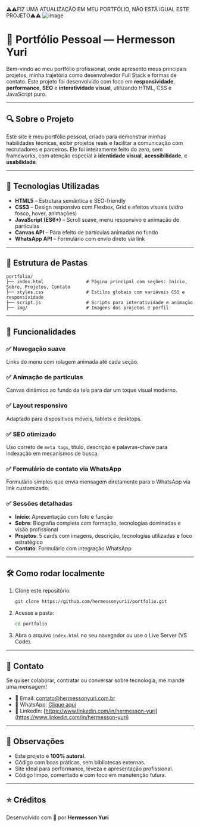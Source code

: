 ⚠️⚠️FIZ UMA ATUALIZAÇÃO EM MEU PORTFÓLIO, NÃO ESTÁ IGUAL ESTE PROJETO⚠️⚠️
![image](https://github.com/user-attachments/assets/e1db4ebf-21f5-4f95-a718-e900137ecb73)

# 💼 Portfólio Pessoal — Hermesson Yuri

Bem-vindo ao meu portfólio profissional, onde apresento meus principais projetos, minha trajetória como desenvolvedor Full Stack e formas de contato. Este projeto foi desenvolvido com foco em **responsividade**, **performance**, **SEO** e **interatividade visual**, utilizando HTML, CSS e JavaScript puro.

---

## 🔍 Sobre o Projeto

Este site é meu portfólio pessoal, criado para demonstrar minhas habilidades técnicas, exibir projetos reais e facilitar a comunicação com recrutadores e parceiros. Ele foi inteiramente feito do zero, sem frameworks, com atenção especial à **identidade visual**, **acessibilidade**, e **usabilidade**.

---

## 🚀 Tecnologias Utilizadas

- **HTML5** – Estrutura semântica e SEO-friendly
- **CSS3** – Design responsivo com Flexbox, Grid e efeitos visuais (vidro fosco, hover, animações)
- **JavaScript (ES6+)** – Scroll suave, menu responsivo e animação de partículas
- **Canvas API** – Para efeito de partículas animadas no fundo
- **WhatsApp API** – Formulário com envio direto via link

---

## 🧱 Estrutura de Pastas

```
portfolio/
├── index.html                # Página principal com seções: Início, Sobre, Projetos, Contato
├── styles.css                # Estilos globais com variáveis CSS e responsividade
├── script.js                 # Scripts para interatividade e animação
├── img/                      # Imagens dos projetos e perfil
```

---

## 🎯 Funcionalidades

### ✅ Navegação suave
Links do menu com rolagem animada até cada seção.

### ✅ Animação de partículas
Canvas dinâmico ao fundo da tela para dar um toque visual moderno.

### ✅ Layout responsivo
Adaptado para dispositivos móveis, tablets e desktops.

### ✅ SEO otimizado
Uso correto de `meta tags`, título, descrição e palavras-chave para indexação em mecanismos de busca.

### ✅ Formulário de contato via WhatsApp
Formulário simples que envia mensagem diretamente para o WhatsApp via link customizado.

### ✅ Sessões detalhadas
- **Início**: Apresentação com foto e função
- **Sobre**: Biografia completa com formação, tecnologias dominadas e visão profissional
- **Projetos**: 5 cards com imagens, descrição, tecnologias utilizadas e foco estratégico
- **Contato**: Formulário com integração WhatsApp

---

## 🛠️ Como rodar localmente

1. Clone este repositório:
   ```bash
   git clone https://github.com/hermessonyurii/portfolio.git
   ```

2. Acesse a pasta:
   ```bash
   cd portfolio
   ```

3. Abra o arquivo `index.html` no seu navegador ou use o Live Server (VS Code).

---

## 📩 Contato

Se quiser colaborar, contratar ou conversar sobre tecnologia, me mande uma mensagem!

- 📧 Email: contato@hermessonyuri.com.br  
- 💬 WhatsApp: [Clique aqui](https://wa.link/mraugo)  
- 💼 LinkedIn: [https://www.linkedin.com/in/hermesson-yuri](https://www.linkedin.com/in/hermesson-yuri)

---

## 📌 Observações

- Este projeto é **100% autoral**.
- Código com boas práticas, sem bibliotecas externas.
- Site ideal para performance, leveza e apresentação profissional.
- Código limpo, comentado e com foco em manutenção futura.

---

## ⭐ Créditos

Desenvolvido com 💙 por **Hermesson Yuri**

